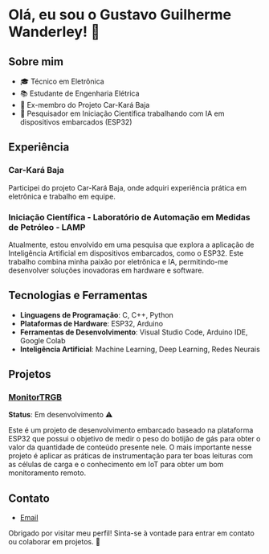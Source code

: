 # Olá, eu sou o Gustavo Guilherme Wanderley! 👋

## Sobre mim

- 🎓 Técnico em Eletrônica
- 📚 Estudante de Engenharia Elétrica
- 🚗 Ex-membro do Projeto Car-Kará Baja
- 🤖 Pesquisador em Iniciação Científica trabalhando com IA em dispositivos embarcados (ESP32)

## Experiência

### Car-Kará Baja
Participei do projeto Car-Kará Baja, onde adquiri experiência prática em eletrônica e trabalho em equipe. 

### Iniciação Científica - Laboratório de Automação em Medidas de Petróleo - LAMP
Atualmente, estou envolvido em uma pesquisa que explora a aplicação de Inteligência Artificial em dispositivos embarcados, como o ESP32. Este trabalho combina minha paixão por eletrônica e IA, permitindo-me desenvolver soluções inovadoras em hardware e software.

## Tecnologias e Ferramentas

- **Linguagens de Programação**: C, C++, Python
- **Plataformas de Hardware**: ESP32, Arduino
- **Ferramentas de Desenvolvimento**: Visual Studio Code, Arduino IDE, Google Colab
- **Inteligência Artificial**: Machine Learning, Deep Learning, Redes Neurais

## Projetos

### [MonitorTRGB](https://github.com/Gustavo-Guilherme-Wanderley/MonitorTRGB)
**Status**: Em desenvolvimento ⚠️

Este é um projeto de desenvolvimento embarcado baseado na plataforma ESP32 que possui o objetivo de medir o peso do botijão de gás para obter o valor da quantidade de conteúdo presente nele.
O mais importante nesse projeto é aplicar as práticas de instrumentação para ter boas leituras com as células de carga e o conhecimento em IoT para obter um bom monitoramento remoto.
## Contato

- [Email](gustavowander08@gmail.com)

Obrigado por visitar meu perfil! Sinta-se à vontade para entrar em contato ou colaborar em projetos. 🚀
